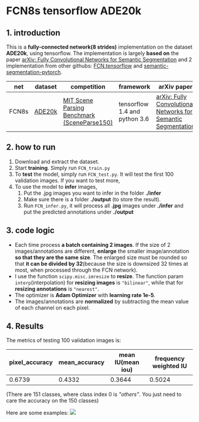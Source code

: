 # FCN8s tensorflow ADE20k
## 1. introduction 
This is a **fully-connected network(8 strides)** implementation on the dataset **ADE20k**, using tensorflow.
The implementation is largely **based on** the paper [arXiv: Fully Convolutional Networks for Semantic Segmentation](https://arxiv.org/abs/1411.4038) and 2 implementation from other githubs: [FCN.tensorflow](https://github.com/shekkizh/FCN.tensorflow) and [semantic-segmentation-pytorch](https://github.com/CSAILVision/semantic-segmentation-pytorch).

net | dataset | competition | framework | arXiv paper
------------ | ------------- | --------- | ------| -----|
FCN8s | [ADE20k](http://groups.csail.mit.edu/vision/datasets/ADE20K/) | [MIT Scene Parsing Benchmark (SceneParse150)](http://sceneparsing.csail.mit.edu/) | tensorflow 1.4 and python 3.6 | [arXiv: Fully Convolutional Networks for Semantic Segmentation](https://arxiv.org/abs/1411.4038)
## 2. how to run
1. Download and extract the dataset.
2. Start **training**. Simply run ```FCN_train.py```
3. To **test** the model, simply run ```FCN_test.py```. It will test the first 100 validation images. If you want to test more, 
4. To use the model to **infer** images, 
   1. Put the .jpg images you want to infer in the folder **./infer**
   2. Make sure there is a folder **./output** (to store the result). 
   3. Run ```FCN_infer.py```, it will process all **.jpg** images under **./infer** and put the predicted annotations under **./output**

## 3. code logic
- Each time process **a batch containing 2 images**. 
If the size of 2 images/annotations are different, **enlarge** the smaller image/annotation **so that they are the same size**. The enlarged size must be rounded so that **it can be divided by 32**(because the size is downsized 32 times at most, when processed through the FCN network).
- I use the function ```scipy.misc.imresize``` to **resize**. 
The function param ```interp```(interpolation) for **resizing images** is ```"bilinear"```, while that for **resizing annotations** is ```"nearest"```.
- The optimizer is **Adam Optimizer** with **learning rate 1e-5**.
- The images/annotations are **normalized** by subtracting the mean value of each channel on each pixel.

## 4. Results
The metrics of testing 100 validation images is:

pixel_accuracy | mean_accuracy | mean IU(mean iou) | frequency weighted IU
---|---|---|---|
0.6739| 0.4332 | 0.3644 | 0.5024
(There are 151 classes, where class index 0 is *"others"*. You just need to care the accuracy on the 150 classes)

Here are some examples:
![](https://upload-images.jianshu.io/upload_images/7547741-ae150695ac950d02.png?imageMogr2/auto-orient/strip%7CimageView2/2/w/1240)

